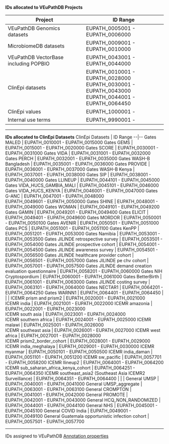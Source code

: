 **IDs allocated to VEuPathDB Projects**

Project | ID Range
--|--
VEuPathDB Genomics datasets | EUPATH_0005001 - EUPATH_0006000
MicrobiomeDB datasets | EUPATH_0009001 - EUPATH_0010000
VEuPathDB VectorBase including POPBIO | EUPATH_0043001 - EUPATH_0044000
ClinEpi datasets | EUPATH_0010001 - EUPATH_0028000<br>EUPATH_0030001 - EUPATH_0043000<br>EUPATH_0044001 - EUPATH_0064450
ClinEpi values | EUPATH_1000001 -
Internal use terms | EUPATH_9990001 -

<hr>

**IDs allocated to ClinEpi Datasets**
ClinEpi Datasets | ID Range
--|--
Gates MALED | EUPATH_0010001 - EUPATH_0015000
Gates GEMS | EUPATH_0015001 - EUPATH_0020000
Gates SCORE | EUPATH_0030001 - EUPATH_0031000
Gates VIDA | EUPATH_0031001 - EUPATH_0032000
Gates PERCH | EUPATH_0032001 - EUPATH_0035000
Gates WASH-B Bangladesh | EUPATH_0035001 - EUPATH_0036000
Gates PROVIDE | EUPATH_0036001 - EUPATH_0037000
Gates WASH-B Kenya | EUPATH_0037001 - EUPATH_0038000
Gates SIP | EUPATH_0038001 - EUPATH_0040000
Gates LLINEUP | EUPATH_0044101 - EUPATH_0045000
Gates VIDA_HUCS_GAMBIA_MALI | EUPATH_0045101 - EUPATH_0046000
Gates VIDA_HUCS_KENYA | EUPATH_0046001 - EUPATH_0047000
Gates G-ANC | EUPATH_0047001 - EUPATH_0048000 <br>EUPATH_0049601 - EUPATH_0050000
Gates SHINE | EUPATH_0048001 - EUPATH_0049000
Gates WOMAN | EUPATH_0049101 - EUPATH_0049200
Gates GAMIN | EUPATH_0049201 - EUPATH_0049400
Gates ELICIT | EUPATH_0049401 - EUPATH_0049600
Gates MORDOR | EUPATH_0050001 - EUPATH_0050100
Gates AVENIR | EUPATH_0050501 - EUPATH_0051000
Gates PCS | EUPATH_0051001 - EUPATH_0051100
Gates KenPP | EUPATH_0051201 - EUPATH_0053000
Gates Namibia	| EUPATH_0053001 - EUPATH_0053500
Gates JILINDE retrospective survey | EUPATH_0053501 - EUPATH_0054000
Gates JILINDE prospective cohort | EUPATH_0054001 - EUPATH_0054500
Gates JILINDE awareness survey | EUPATH_0054501 - EUPATH_0056500
Gates JILINDE healthcare provider cohort | EUPATH_0056501 - EUPATH_0057000
Gates JILINDE pe chv cohort | EUPATH_0057001 - EUPATH_0057500
Gates JILINDE demand creation evaluation questionnaire | EUPATH_0058201 - EUPATH_0060000
Gates NIH Cryptospordium | EUPATH_0060001 - EUPATH_0061000
Gates BetterBirth | EUPATH_0061001 - EUPATH_0063000
Gates JILINDE costing survey | EUPATH_0063101 - EUPATH_0064000
Gates NECTAR1 | EUPATH_0064201 - EUPATH_0064250
Gates WARNN1 | EUPATH_0064401 - EUPATH_0064450
| | |
ICEMR prism and prism2 | EUPATH_0020001 - EUPATH_0021000	
ICEMR india | EUPATH_0021001 - EUPATH_0022000
ICEMR amazonia | EUPATH_0022001 - EUPATH_0023000	
ICEMR south asia | EUPATH_0023001 - EUPATH_0024000	
ICEMR southern africa | EUPATH_0024001 - EUPATH_0025000	
ICEMR malawi | EUPATH_0025001 - EUPATH_0026000	
ICEMR southeast asia | EUPATH_0026001 - EUPATH_0027000
ICEMR west africa | EUPATH_0027001 - EUPATH_0028000  
ICEMR prism2_border_cohort | EUPATH_0028001 - EUPATH_0029000
ICEMR india_meghalaya | EUPATH_0029001 - EUPATH_0030000
ICEMR myanmar | EUPATH_0050101 - EUPATH_0050500
ICEMR india_daman | EUPATH_0051101 - EUPATH_0051200
ICEMR sw_pacific | EUPATH_0057701 - EUPATH_0058200
ICEMR llineup2 | EUPATH_0064001 - EUPATH_0064200
ICEMR sub_saharan_africa_kenya_cohort | EUPATH_0064251 - EUPATH_0064350
ICEMR southeast_asia2 (Southeast Asia ICEMR2 Surveillance) | EUPATH_0064351 - EUPATH_0064400
| | |
General UMSP | EUPATH_0040001 - EUPATH_0041000
General UMSP_aggregate | EUPATH_0063001 - EUPATH_0063100
General CROMPTON | EUPATH_0041001 - EUPATH_0042000
General PROMOTE | EUPATH_0042001 - EUPATH_0043000
General HCQ_NON_RANDOMIZED | EUPATH_0044001 - EUPATH_0044100
General NHS | EUPATH_0045001 - EUPATH_0045100
General COVID India | EUPATH_0049001 - EUPATH_0049100
General Guatemala opportunistic infection cohort | EUPATH_0057501 - EUPATH_0057700
 
<hr>

IDs assigned to VEuPathDB [Annotation properties](https://github.com/VEuPathDB-ontology/VEuPathDB-ontology/wiki/Annotation-properties-used-in-VEuPathDB)



  
    
    
